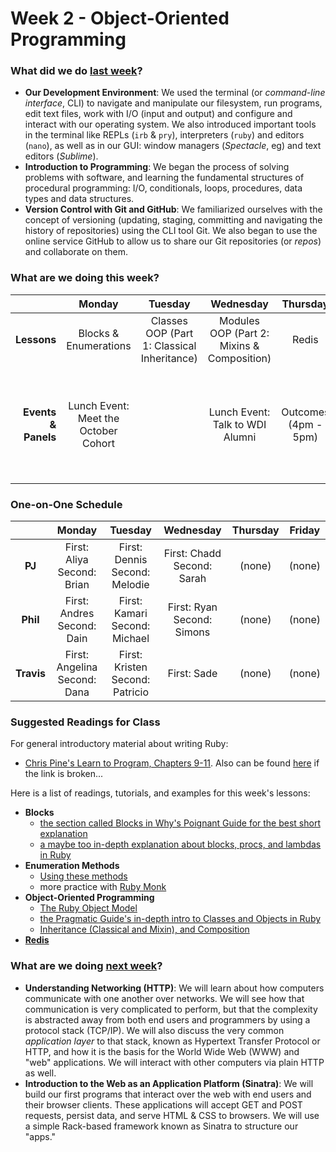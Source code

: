 # Week 2 - Object-Oriented Programming

### What did we do [last week](/w01/README.md)?

- **Our Development Environment**: We used the terminal (or *command-line interface*, CLI) to navigate and manipulate our filesystem, run programs, edit text files, work with I/O (input and output) and configure and interact with our operating system. We also introduced important tools in the terminal like REPLs (`irb` & `pry`), interpreters (`ruby`) and editors (`nano`), as well as in our GUI: window managers (*Spectacle*, eg) and text editors (*Sublime*).
- **Introduction to Programming**: We began the process of solving problems with software, and learning the fundamental structures of procedural programming:  I/O, conditionals, loops, procedures, data types and data structures.
- **Version Control with Git and GitHub**: We familiarized ourselves with the concept of versioning (updating, staging, committing and navigating the history of repositories) using the CLI tool Git. We also began to use the online service GitHub to allow us to share our Git repositories (or *repos*) and collaborate on them.

### What are we doing this week?

|    | Monday | Tuesday | Wednesday | Thursday | Friday | Saturday |
|---:|:------:|:-------:|:---------:|:--------:|:------:|:--------:|
| **Lessons** | Blocks & Enumerations | Classes<br>OOP (Part 1: Classical Inheritance) | Modules<br>OOP (Part 2: Mixins & Composition) | Redis | Assessment & Lab | |
| **Events &amp; Panels** | Lunch Event:<br/>Meet the October Cohort | | Lunch Event:<br/>Talk to WDI Alumni | Outcomes<br/>(4pm - 5pm) | | Travis's Review Session (optional)<br/>3:15pm - 6:15pm<br>915 Broadway Room 3D |


### One-on-One Schedule

|            | Monday | Tuesday | Wednesday | Thursday | Friday |
|:----------:|:------:|:-------:|:---------:|:--------:|:------:|
|   **PJ**   | First: Aliya<br/>Second: Brian   | First: Dennis<br/>Second: Melodie   | First: Chadd<br/>Second: Sarah | (none) | (none) |
|  **Phil**  | First: Andres<br/>Second: Dain   | First: Kamari<br/>Second: Michael   | First: Ryan<br/>Second: Simons | (none) | (none) |
| **Travis** | First: Angelina<br/>Second: Dana | First: Kristen<br/>Second: Patricio | First: Sade | (none) | (none) |

### Suggested Readings for Class

For general introductory material about writing Ruby:

- [Chris Pine's Learn to Program, Chapters 9-11](http://pine.fm/LearnToProgram/). Also can be found [here](http://it-ebooks.info/book/36/) if the link is broken...

Here is a list of readings, tutorials, and examples for this week's lessons:

- **Blocks**
  - [the section called Blocks in Why's Poignant Guide for the best short explanation](http://mislav.uniqpath.com/poignant-guide/book/chapter-3.html)
  - [a maybe too in-depth explanation about blocks, procs, and lambdas in Ruby](http://www.reactive.io/tips/2008/12/21/understanding-ruby-blocks-procs-and-lambdas/)
- **Enumeration Methods**
  - [Using these methods](http://www.eriktrautman.com/posts/ruby-explained-map-select-and-other-enumerable-methods)
  - more practice with [Ruby Monk](http://rubymonk.com/learning/books/4-ruby-primer-ascent/chapters/44-collections/lessons/98-iterate-filtrate-and-transform)
- **Object-Oriented Programming**
  - [The Ruby Object Model](http://www.hokstad.com/ruby-object-model)
  - [the Pragmatic Guide's in-depth intro to Classes and Objects in Ruby](http://phrogz.net/programmingruby/tut_classes.html)
  - [Inheritance (Classical and Mixin), and Composition](http://naildrivin5.com/blog/2012/12/19/re-use-in-oo-inheritance.html)
- **[Redis](http://try.redis.io/)**

### What are we doing [next week](/w03/README.md)?

- **Understanding Networking (HTTP)**: We will learn about how computers communicate with one another over networks. We will see how that communication is very complicated to perform, but that the complexity is abstracted away from both end users and programmers by using a protocol stack (TCP/IP). We will also discuss the very common *application layer* to that stack, known as Hypertext Transfer Protocol or HTTP, and how it is the basis for the World Wide Web (WWW) and "web" applications. We will interact with other computers via plain HTTP as well.
- **Introduction to the Web as an Application Platform (Sinatra)**: We will build our first programs that interact over the web with end users and their browser clients. These applications will accept GET and POST requests, persist data, and serve HTML & CSS to browsers. We will use a simple Rack-based framework known as Sinatra to structure our "apps."
